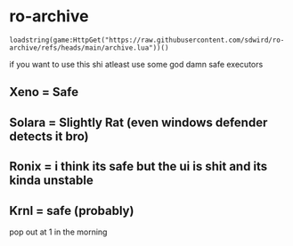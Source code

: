 # ro-archive

```
loadstring(game:HttpGet("https://raw.githubusercontent.com/sdwird/ro-archive/refs/heads/main/archive.lua"))()
```
if you want to use this shi atleast use some god damn safe executors

Xeno = Safe
--
Solara = Slightly Rat (even windows defender detects it bro)
--
Ronix = i think its safe but the ui is shit and its kinda unstable
--
Krnl = safe (probably)
--



pop out at 1 in the morning 
